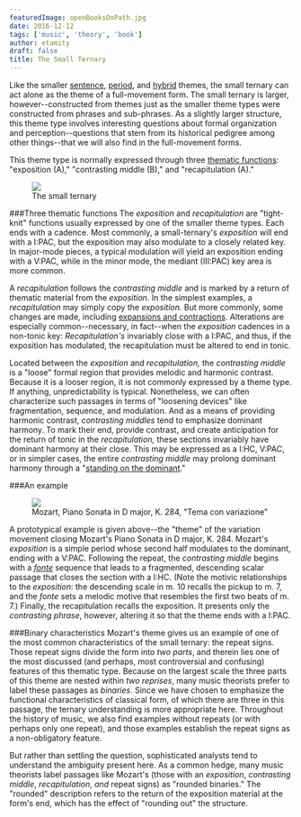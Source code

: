 ```yaml
---
featuredImage: openBooksOnPath.jpg
date: 2016-12-12
tags: ['music', 'theory', 'book']
author: etamity
draft: false
title: The Small Ternary
---
```


Like the smaller [sentence](sentence/), [period](period/), and [hybrid](hybridThemes/) themes, the small ternary can act alone as the theme of a full-movement form. The small ternary is larger, however--constructed from themes just as the smaller theme types were constructed from phrases and sub-phrases. As a slightly larger structure, this theme type involves interesting questions about formal organization and perception--questions that stem from its historical pedigree among other things--that we will also find in the full-movement forms.

This theme type is normally expressed through three [thematic functions](themeFunctions/): "exposition (A)," "contrasting middle (B)," and "recapitulation (A)." 

<figure>	
  <img src="/Graphics/ClassicalThemes/smallTernary.png" />
  <figcaption>The small ternary</figcaption>
</figure> 

###Three thematic functions
The *exposition* and *recapitulation* are "tight-knit" functions usually expressed by one of the smaller theme types. Each ends with a cadence. Most commonly, a small-ternary's *exposition* will end with a I:PAC, but the exposition may also modulate to a closely related key. In major-mode pieces, a typical modulation will yield an exposition ending with a V:PAC, while in the minor mode, the mediant (III:PAC) key area is more common. 

A *recapitulation* follows the *contrasting middle* and is marked by a return of thematic material from the *exposition*. In the simplest examples, a *recapitulation* may simply copy the *exposition.* But more commonly, some changes are made, including [expansions and contractions](internalExpansions/). Alterations are especially common--necessary, in fact--when the *exposition* cadences in a non-tonic key: *Recapitulation's* invariably close with a I:PAC, and thus, if the exposition has modulated, the recapitulation must be altered to end in tonic.

Located between the *exposition* and *recapitulation,* the *contrasting middle* is a "loose" formal region that provides melodic and harmonic contrast. Because it is a looser region, it is not commonly expressed by a theme type. If anything, unpredictability is typical. Nonetheless, we can often characterize such passages in terms of "loosening devices" like fragmentation, sequence, and modulation. And as a means of providing harmonic contrast, *contrasting middles* tend to emphasize dominant harmony. To mark their end, provide contrast, and create anticipation for the return of tonic in the *recapitulation,* these sections invariably have dominant harmony at their close. This may be expressed as a I:HC, V:PAC, or in simpler cases, the entire *contrasting middle* may prolong dominant harmony through a "[standing on the dominant](externalExpansions/#suffix)." 

###An example
<figure>	
  <img src="/Graphics/form/k284.png" />
  <figcaption>Mozart, Piano Sonata in D major, K. 284, "Tema con variazione"</figcaption>
</figure> 
 
A prototypical example is given above--the "theme" of the variation movement closing Mozart's Piano Sonata in D major, K. 284. Mozart's *exposition* is a simple period whose second half modulates to the dominant, ending with a V:PAC. Following the repeat, the *contrasting middle* begins with a [*fonte*](schemataContinuationPatterns/) sequence that leads to a fragmented, descending scalar passage that closes the section with a I:HC. (Note the motivic relationships to the *exposition*: the descending scale in m. 10 recalls the pickup to m. 7, and the *fonte* sets a melodic motive that resembles the first two beats of m. 7.) Finally, the recapitulation recalls the exposition. It presents only the *contrasting phrase*, however, altering it so that the theme ends with a I:PAC.

###Binary characteristics
Mozart's theme gives us an example of one of the most common characteristics of the small ternary: the repeat signs. Those repeat signs divide the form into *two parts*, and therein lies one of the most discussed (and perhaps, most controversial and confusing) features of this thematic type. Because on the largest scale the three parts of this theme are nested within *two reprises*, many music theorists prefer to label these passages as *binaries*. Since we have chosen to emphasize the functional characteristics of classical form, of which there are three in this passage, the ternary understanding is more appropriate here. Throughout the history of music, we also find examples without repeats (or with perhaps only one repeat), and those examples establish the repeat signs as a non-obligatory feature.  

But rather than settling the question, sophisticated analysts tend to understand the ambiguity present here. As a common hedge, many music theorists label passages like Mozart's (those with an *exposition*, *contrasting middle*, *recapitulation*, *and* repeat signs) as "rounded binaries." The "rounded" description refers to the return of the exposition material at the form's end, which has the effect of "rounding out" the structure.   